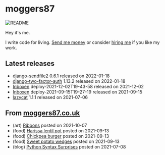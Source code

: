 
# moggers87

![README](https://github.com/moggers87/moggers87/workflows/Update%20README/badge.svg)

Hey it's me.

I write code for living. [Send me money](https://ko-fi.com/moggers87) or
consider [hiring me](https://vlgi.space) if you like my work.

## Latest releases

- <a href="https://pypi.org/project/django-sendfile2/">django-sendfile2</a> 0.6.1 released on 2022-01-18
- <a href="https://pypi.org/project/django-two-factor-auth/">django-two-factor-auth</a> 1.13.2 released on 2022-01-18
- <a href="https://github.com/Inboxen/Inboxen">Inboxen</a> deploy-2021-12-02T19-43-58 released on 2021-12-02
- <a href="https://github.com/Inboxen/Inboxen">Inboxen</a> deploy-2021-09-15T19-27-19 released on 2021-09-15
- <a href="https://github.com/moggers87-games/lazycat">lazycat</a> 1.1.1 released on 2021-07-06

## From [moggers87.co.uk](https://moggers87.co.uk)

- (art) <a href="https://moggers87.co.uk/art/ribbons">Ribbons</a> posted on 2021-10-07
- (food) <a href="https://moggers87.co.uk/food/harissa-lentil-pot">Harissa lentil&nbsp;pot</a> posted on 2021-09-13
- (food) <a href="https://moggers87.co.uk/food/chickpea-burgers">Chickpea&nbsp;burger</a> posted on 2021-09-13
- (food) <a href="https://moggers87.co.uk/food/sweet-potato-wedges">Sweet potato&nbsp;wedges</a> posted on 2021-09-13
- (blog) <a href="https://moggers87.co.uk/blog/python-syntax-surprises">Python Syntax&nbsp;Surprises</a> posted on 2021-07-08

